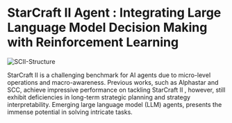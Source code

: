 # StarCraft II Agent : Integrating Large Language Model Decision Making with Reinforcement Learning

![SCII-Structure](G:\Desktop\SCII-agent-main\Images\SC2-structure.png)


StarCraft II is a challenging benchmark for AI agents due to micro-level operations and macro-awareness. Previous works, such as Alphastar and SCC, achieve impressive performance on tackling StarCraft II , however, still exhibit deficiencies in long-term strategic planning and strategy interpretability. Emerging large language model (LLM) agents, presents the immense potential in solving intricate tasks.
